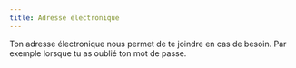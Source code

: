 ```yaml
---
title: Adresse électronique
---
```


Ton adresse électronique nous permet de te joindre en cas de besoin. Par exemple lorsque tu as oublié ton mot de passe.


